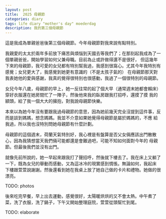 ```yaml
---
layout: post
title:  2025 母親節 
categories: diary
tags: life diary "mother's day" moederdag
description: 我的第三個母親節
---
```


這是我成為單親爸爸後第三個母親節。今年母親節對我來說有點特別。

我親愛的太太於兩年多前放下痛苦與煩惱到天國去等我們了；在那刻起我成為了一個單親爸爸，開始學習如何父兼母職。目前為止或許做得還不是很好，
但這幾年下來的母親節，我可愛的女兒都有特別幫我過，我感到很窩心。尤其今年我特別有感覺；女兒更大了，我感覺到她更有意識的（不是太孩子氣的）
在母親節那天對我表她他的愛與感謝，我真的覺得很特別也很感動，我過了一個很特別的母親節。

女兒今年八歲，母親節的早上，她一反往常的起了個大早（通常週末她都會賴床）穿好衣服還在她房間忙了一陣子，然後他來我的臥房跟我打招呼，還摸了摸
我的額頭，給了我一個大大的擁抱，對我說母親節快樂。

本來以為她今年沒有要跟我過母親節的意思，因為她前幾天完全沒提到這件事，反而是談到媽媽，想念媽媽。我並不介意如果她覺得母親節是屬於媽媽的，不應
給我過，所以我也沒特別問她母親節有什麼計劃。

母親節的這個週末，荷蘭天氣特別好，我心裡是有盤算是否父女倆應該出門散散心，因為我猜想當天我們倆可能都還是會難過吧，可能不知如何面對今年的
母親節。但最後我們並沒有出門。

就像先前所說的，她一早起來跟我打了聲招呼，然後就下樓去了。我在床上又躺了一下，既為女兒的舉動而感動，又為這冰冷的現實感到惆悵。無論如何，我起床
下樓跟萱萱說謝謝。然後還看到她在我桌上放了她自己做的卡片和禮物。她做的很漂亮。

TODO: photos

後來吃完早餐，早上出去運動，感覺很好，太陽暖烘烘的又不會太熱。中午煮了菜，洗了衣服，洗了鍋子，下午又開始整理庭院，萱萱從頭幫忙到尾。

TODO: elaborate
